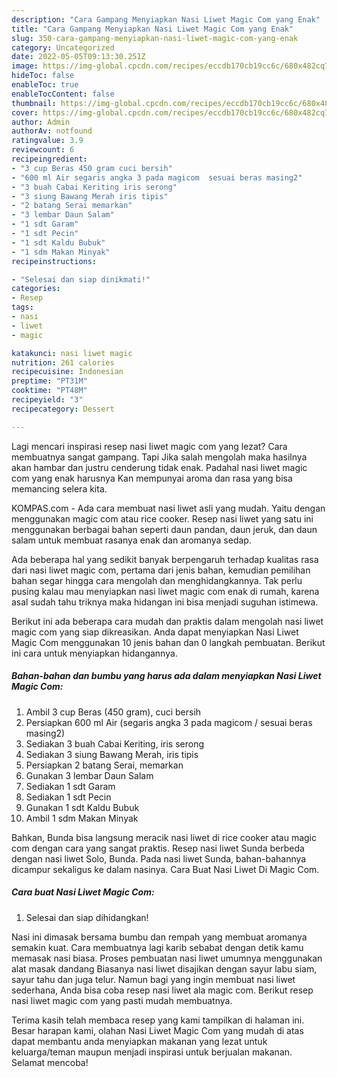 ```yaml
---
description: "Cara Gampang Menyiapkan Nasi Liwet Magic Com yang Enak"
title: "Cara Gampang Menyiapkan Nasi Liwet Magic Com yang Enak"
slug: 350-cara-gampang-menyiapkan-nasi-liwet-magic-com-yang-enak
category: Uncategorized
date: 2022-05-05T09:13:30.251Z
image: https://img-global.cpcdn.com/recipes/eccdb170cb19cc6c/680x482cq70/nasi-liwet-magic-com-foto-resep-utama.jpg
hideToc: false
enableToc: true
enableTocContent: false
thumbnail: https://img-global.cpcdn.com/recipes/eccdb170cb19cc6c/680x482cq70/nasi-liwet-magic-com-foto-resep-utama.jpg
cover: https://img-global.cpcdn.com/recipes/eccdb170cb19cc6c/680x482cq70/nasi-liwet-magic-com-foto-resep-utama.jpg
author: Admin
authorAv: notfound
ratingvalue: 3.9
reviewcount: 6
recipeingredient:
- "3 cup Beras 450 gram cuci bersih"
- "600 ml Air segaris angka 3 pada magicom  sesuai beras masing2"
- "3 buah Cabai Keriting iris serong"
- "3 siung Bawang Merah iris tipis"
- "2 batang Serai memarkan"
- "3 lembar Daun Salam"
- "1 sdt Garam"
- "1 sdt Pecin"
- "1 sdt Kaldu Bubuk"
- "1 sdm Makan Minyak"
recipeinstructions:

- "Selesai dan siap dinikmati!"
categories:
- Resep
tags:
- nasi
- liwet
- magic

katakunci: nasi liwet magic 
nutrition: 261 calories
recipecuisine: Indonesian
preptime: "PT31M"
cooktime: "PT48M"
recipeyield: "3"
recipecategory: Dessert

---
```



Lagi mencari inspirasi resep nasi liwet magic com yang lezat? Cara membuatnya sangat gampang. Tapi Jika salah mengolah maka hasilnya akan hambar dan justru cenderung tidak enak. Padahal nasi liwet magic com yang enak harusnya Kan mempunyai aroma dan rasa yang bisa memancing selera kita.


KOMPAS.com - Ada cara membuat nasi liwet asli yang mudah. Yaitu dengan menggunakan magic com atau rice cooker. Resep nasi liwet yang satu ini menggunakan berbagai bahan seperti daun pandan, daun jeruk, dan daun salam untuk membuat rasanya enak dan aromanya sedap.

Ada beberapa hal yang sedikit banyak berpengaruh terhadap kualitas rasa dari nasi liwet magic com, pertama dari jenis bahan, kemudian pemilihan bahan segar hingga cara mengolah dan menghidangkannya. Tak perlu pusing kalau mau menyiapkan nasi liwet magic com enak di rumah, karena asal sudah tahu triknya maka hidangan ini bisa menjadi suguhan istimewa.


Berikut ini ada beberapa cara mudah dan praktis dalam mengolah nasi liwet magic com yang siap dikreasikan. Anda dapat menyiapkan Nasi Liwet Magic Com menggunakan 10 jenis bahan dan 0 langkah pembuatan. Berikut ini cara untuk menyiapkan hidangannya.

<!--inarticleads1-->

##### Bahan-bahan dan bumbu yang harus ada dalam menyiapkan Nasi Liwet Magic Com:

1. Ambil 3 cup Beras (450 gram), cuci bersih
1. Persiapkan 600 ml Air (segaris angka 3 pada magicom / sesuai beras masing2)
1. Sediakan 3 buah Cabai Keriting, iris serong
1. Sediakan 3 siung Bawang Merah, iris tipis
1. Persiapkan 2 batang Serai, memarkan
1. Gunakan 3 lembar Daun Salam
1. Sediakan 1 sdt Garam
1. Sediakan 1 sdt Pecin
1. Gunakan 1 sdt Kaldu Bubuk
1. Ambil 1 sdm Makan Minyak


Bahkan, Bunda bisa langsung meracik nasi liwet di rice cooker atau magic com dengan cara yang sangat praktis. Resep nasi liwet Sunda berbeda dengan nasi liwet Solo, Bunda. Pada nasi liwet Sunda, bahan-bahannya dicampur sekaligus ke dalam nasinya. Cara Buat Nasi Liwet Di Magic Com. 

<!--inarticleads2-->

##### Cara buat Nasi Liwet Magic Com:


1. Selesai dan siap dihidangkan!

Nasi ini dimasak bersama bumbu dan rempah yang membuat aromanya semakin kuat. Cara membuatnya lagi karib sebabat dengan detik kamu memasak nasi biasa. Proses pembuatan nasi liwet umumnya menggunakan alat masak dandang Biasanya nasi liwet disajikan dengan sayur labu siam, sayur tahu dan juga telur. Namun bagi yang ingin membuat nasi liwet sederhana, Anda bisa coba resep nasi liwet ala magic com. Berikut resep nasi liwet magic com yang pasti mudah membuatnya. 

Terima kasih telah membaca resep yang kami tampilkan di halaman ini. Besar harapan kami, olahan Nasi Liwet Magic Com yang mudah di atas dapat membantu anda menyiapkan makanan yang lezat untuk keluarga/teman maupun menjadi inspirasi untuk berjualan makanan. Selamat mencoba!
